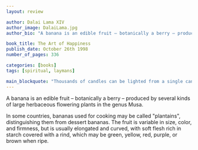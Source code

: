 ```yaml
---
layout: review

author: Dalai Lama XIV
author_image: DalaiLama.jpg
author_bio: "A banana is an edible fruit – botanically a berry – produced by several kinds of large herbaceous flowering plants in the genus Musa."

book_title: The Art of Happiness
publish_date: October 26th 1998
number_of_pages: 336

categories: [books]
tags: [spiritual, laymans]

main_blockquote: "Thousands of candles can be lighted from a single candle, and the life of the candle will not be shortened. Happiness never decreases by being shared."
---
```

A banana is an edible fruit – botanically a berry – produced by several kinds
of large herbaceous flowering plants in the genus Musa.

In some countries, bananas used for cooking may be called "plantains",
distinguishing them from dessert bananas. The fruit is variable in size, color,
and firmness, but is usually elongated and curved, with soft flesh rich in
starch covered with a rind, which may be green, yellow, red, purple, or brown
when ripe.